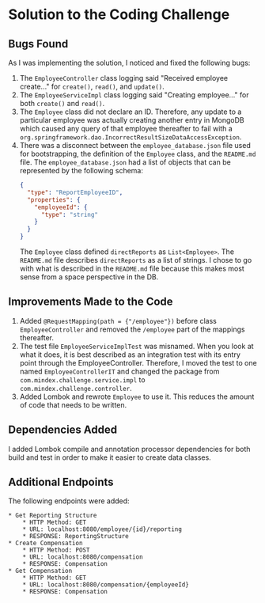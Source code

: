 # Solution to the Coding Challenge
## Bugs Found
As I was implementing the solution, I noticed and fixed the following bugs:
1. The `EmployeeController` class logging said "Received employee create..." for `create()`, `read()`, and `update()`.
1. The `EmployeeServiceImpl` class logging said "Creating employee..." for both `create()` and `read()`.
1. The `Employee` class did not declare an ID.
   Therefore, any update to a particular employee was actually creating another entry in MongoDB which caused any query of that employee thereafter to fail with a `org.springframework.dao.IncorrectResultSizeDataAccessException`.
1. There was a disconnect between the `employee_database.json` file used for bootstrapping, the definition of the `Employee` class, and the `README.md` file.
   The `employee_database.json` had a list of objects that can be represented by the following schema:
    ```json
    { 
      "type": "ReportEmployeeID",
      "properties": {
        "employeeId": {
          "type": "string"
        }
      }
    }
    ```
   The `Employee` class defined `directReports` as `List<Employee>`.
   The `README.md` file describes `directReports` as a list of strings.
   I chose to go with what is described in the `README.md` file because this makes most sense from a space perspective in the DB.

## Improvements Made to the Code
1. Added `@RequestMapping(path = {"/employee"})` before class `EmployeeController` and removed the `/employee` part of the mappings thereafter.
1. The test file `EmployeeServiceImplTest` was misnamed.
   When you look at what it does, it is best described as an integration test with its entry point through the EmployeeController.
   Therefore, I moved the test to one named `EmployeeControllerIT` and changed the package from `com.mindex.challenge.service.impl` to `com.mindex.challenge.controller`.
1. Added Lombok and rewrote `Employee` to use it. This reduces the amount of code that needs to be written.

## Dependencies Added
I added Lombok compile and annotation processor dependencies for both build and test in order to make it easier to create data classes.

## Additional Endpoints
The following endpoints were added:
```text
* Get Reporting Structure
    * HTTP Method: GET
    * URL: localhost:8080/employee/{id}/reporting
    * RESPONSE: ReportingStructure
* Create Compensation
    * HTTP Method: POST
    * URL: localhost:8080/compensation
    * RESPONSE: Compensation
* Get Compensation
    * HTTP Method: GET
    * URL: localhost:8080/compensation/{employeeId}
    * RESPONSE: Compensation
```